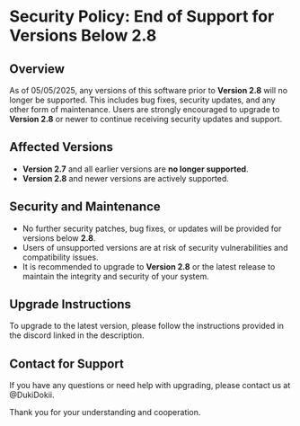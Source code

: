 # Security Policy: End of Support for Versions Below 2.8

## Overview

As of 05/05/2025, any versions of this software prior to **Version 2.8** will no longer be supported. This includes bug fixes, security updates, and any other form of maintenance. Users are strongly encouraged to upgrade to **Version 2.8** or newer to continue receiving security updates and support.

## Affected Versions

- **Version 2.7** and all earlier versions are **no longer supported**.
- **Version 2.8** and newer versions are actively supported.

## Security and Maintenance

- No further security patches, bug fixes, or updates will be provided for versions below **2.8**.
- Users of unsupported versions are at risk of security vulnerabilities and compatibility issues.
- It is recommended to upgrade to **Version 2.8** or the latest release to maintain the integrity and security of your system.

## Upgrade Instructions

To upgrade to the latest version, please follow the instructions provided in the discord linked in the description.

## Contact for Support

If you have any questions or need help with upgrading, please contact us at @DukiDokii.

Thank you for your understanding and cooperation.

